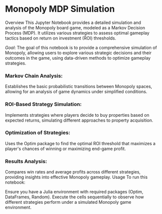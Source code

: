 # Monopoly MDP Simulation
Overview
This Jupyter Notebook provides a detailed simulation and analysis of the Monopoly board game, modeled as a Markov Decision Process (MDP). It utilizes various strategies to assess optimal gameplay tactics based on return on investment (ROI) thresholds.

*Goal*: The goal of this notebook is to provide a comprehensive simulation of Monopoly, allowing users to explore various strategic decisions and their outcomes in the game, using data-driven methods to optimize gameplay strategies.


### Markov Chain Analysis: 
Establishes the basic probabilistic transitions between Monopoly spaces, allowing for an analysis of game dynamics under simplified conditions.
### ROI-Based Strategy Simulation: 
Implements strategies where players decide to buy properties based on expected returns, simulating different approaches to property acquisition.
### Optimization of Strategies: 
Uses the Optim package to find the optimal ROI threshold that maximizes a player's chances of winning or maximizing end-game profit.
### Results Analysis: 
Compares win rates and average profits across different strategies, providing insights into effective Monopoly gameplay.
Usage
To run this notebook:

Ensure you have a Julia environment with required packages (Optim, DataFrames, Random).
Execute the cells sequentially to observe how different strategies perform under a simulated Monopoly game environment.
